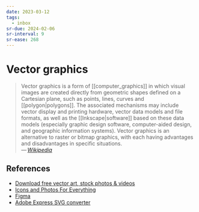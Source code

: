```yaml
---
date: 2023-03-12
tags:
  - inbox
sr-due: 2024-02-06
sr-interval: 9
sr-ease: 268
---
```


# Vector graphics

> Vector graphics is a form of [[computer_graphics]] in which visual images are
> created directly from geometric shapes defined on a Cartesian plane, such as
> points, lines, curves and [[polygon|polygons]]. The associated mechanisms may
> include vector display and printing hardware, vector data models and file
> formats, as well as the [[Inkscape|software]] based on these data models
> (especially graphic design software, computer-aided design, and geographic
> information systems). Vector graphics is an alternative to raster or bitmap
> graphics, with each having advantages and disadvantages in specific
> situations.\
> — <cite>[Wikipedia](https://en.wikipedia.org/wiki/Vector_graphics)</cite>

## References

- [Download free vector art, stock photos & videos](https://www.vecteezy.com/)
- [Icons and Photos For Everything](https://thenounproject.com/)
- [Figma](https://www.figma.com/)
- [Adobe Express SVG converter](https://express.adobe.com/tools/convert-to-svg)
